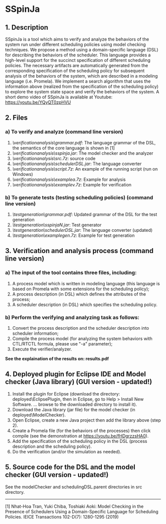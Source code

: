 # **SSpinJa**
## 1. Description
SSpinJa is a tool which aims to verify and analyze the behaviors of the system run under different scheduling policies using model checking techniques. We propose a method using a domain-specific language (DSL) for describing the behaviors of the scheduler. This language provides a high-level support for the succinct specification of different scheduling policies. The necessary artifacts are automatically generated from the corresponding specification of the scheduling policy for subsequent analysis of the behaviors of the system, which are described in a modeling language (i.e. Promela). We implement a search algorithm that uses the information above (realized from the specification of the scheduling policy) to explore the system state space and verify the behaviors of the system.
A short demo video of SSpinJa is available at Youtube: https://youtu.be/YQyQT0zpHVU

## 2. Files
### a) To verify and analyze (command line version)
1. _\verificationanalysis\grammar.pdf_: The language grammar of the DSL, the semantics of the core language is shown in [1]
1. _\verificationanalysis\sspinja.jar_: The model checker and the analyzer
1. _\verificationanalysis\src.7z_: source code
1. _\verificationanalysis\schedulerDSL.jar_: The language converter
1. _\verificationanalysis\script.7z_: An example of the running script (run on Windows)
1. _\verificationanalysis\examplea.7z_: Example for analysis
1. _\verificationanalysis\examplev.7z_: Example for verification



### b) To generate tests (testing scheduling policies) (command line version)
1. _\testgeneration\grammar.pdf_: Updated grammar of the DSL for the test generation
1. _\testgeneration\sspinjaN.jar_: Test generator
1. _\testgeneration\schedulerDSL.jar_: The language converter (updated)
1. _\testgeneration\examplegen.7z_: Example for test generation



## 3. Verification and analysis process (command line version)
### a) The input of the tool contains three files, including:
1. A process model which is written in modeling language (this language is based on Promela with some extensions for the scheduling policy);
1. A process description (in DSL) which defines the attributes of the process;
1. A scheduler description (in DSL) which specifies the scheduling policy.


### b) Perform the verifying and analyzing task as follows:
1. Convert the process description and the scheduler description into scheduler information;
1. Compile the process model (for analyzing the system behaviors with CTL/RTCTL formula, please use "-a" parameter);
1. Execute the verifier/analyzer.

**See the explaination of the results on: results.pdf**

## 4. Deployed plugin for Eclipse IDE and Model checker (Java library) (GUI version - updated!)
1. Install the plugin for Eclipse (download the directory: deployed\EclipsePlugin, then in Eclipse, go to Help > Install New Software. ... browse to the downloaded directory to install it).
1. Download the Java library (jar file) for the model checker (in deployed\ModelChecker).
1. Open Eclipse, create a new Java project then add the library above (step 2).
1. Create a Promela file (for the behaviors of the processes) then click compile (see the demonstration at https://youtu.be/fHDgrzzsHA0).
1. Add the specification of the scheduling policy in the DSL (process description and the scheduling policy).
1. Do the verification (and/or the simulation as needed).

## 5. Source code for the DSL and the model checker (GUI version - updated!)
See the modelChecker and schedulingDSL.parent directories in src directory.

----------------------------------------
[1] Nhat-Hoa Tran, Yuki Chiba, Toshiaki Aoki:
Model Checking in the Presence of Schedulers Using a Domain-Specific Language for Scheduling Policies. IEICE Transactions 102-D(7): 1280-1295 (2019)
